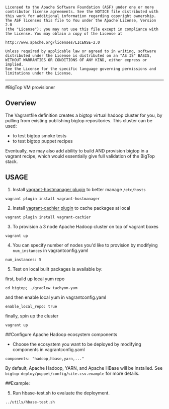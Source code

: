     Licensed to the Apache Software Foundation (ASF) under one or more
    contributor license agreements. See the NOTICE file distributed with
    this work for additional information regarding copyright ownership.
    The ASF licenses this file to You under the Apache License, Version 2.0
    (the "License"); you may not use this file except in compliance with
    the License. You may obtain a copy of the License at

    http://www.apache.org/licenses/LICENSE-2.0

    Unless required by applicable law or agreed to in writing, software
    distributed under the License is distributed on an "AS IS" BASIS,
    WITHOUT WARRANTIES OR CONDITIONS OF ANY KIND, either express or implied.
    See the License for the specific language governing permissions and
    limitations under the License.

------------------------------------------------------------------------------------------------------------------------------------------------------

#BigTop VM provisioner

## Overview

The Vagrantfile definition creates a bigtop virtual hadoop cluster for you, by pulling from existing publishing bigtop repositories.
This cluster can be used:

- to test bigtop smoke tests
- to test bigtop puppet recipes

Eventually, we may also add ability to build AND provision bigtop in a vagrant recipe, which would essentially
give full validation of the BigTop stack.

## USAGE

1) Install [vagrant-hostmanager plugin](https://github.com/smdahlen/vagrant-hostmanager) to better manage `/etc/hosts`

```
vagrant plugin install vagrant-hostmanager
```

2) Install [vagrant-cachier plugin](https://github.com/fgrehm/vagrant-cachier) to cache packages at local

```
vagrant plugin install vagrant-cachier
```

3) To provision a 3 node Apache Hadoop cluster on top of vagrant boxes

```
vagrant up
```

4) You can specify number of nodes you'd like to provision by modifying `num_instances` in vagrantconfig.yaml

```
num_instances: 5
```

5) Test on local built packages is available by:

first, build up local yum repo

```
cd bigtop; ./gradlew tachyon-yum
```

and then enable local yum in vagrantconfig.yaml

```
enable_local_repo: true
```

finally, spin up the cluster
```
vagrant up
```

##Configure Apache Hadoop ecosystem components
* Choose the ecosystem you want to be deployed by modifying components in vagrantconfig.yaml

```
components: "hadoop,hbase,yarn,..."
```

By default, Apache Hadoop, YARN, and Apache HBase will be installed.
See `bigtop-deploy/puppet/config/site.csv.example` for more details.

##Example:

5) Run hbase-test.sh to evaluate the deployment.

```
../utils/hbase-test.sh
```
